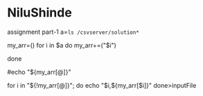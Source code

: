 # NiluShinde
assignment part-1
a=`ls /csvserver/solution*`


my_arr=()
for i in $a
do
        my_arr+=("$i")

done

#echo "${my_arr[@]}"

for i in "${!my_arr[@]}"; do
  echo "$i,${my_arr[$i]}"
done>inputFile

